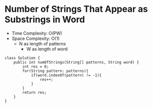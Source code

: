 # Number of Strings That Appear as Substrings in Word

- Time Complexity: O(PW)
- Space Complexity: O(1)
  - N as length of patterns
    - W as length of word

```
class Solution {
    public int numOfStrings(String[] patterns, String word) {
        int res = 0;
        for(String pattern: patterns){
            if(word.indexOf(pattern) != -1){
                res++;
            }
        }
        return res;
    }
}
```
